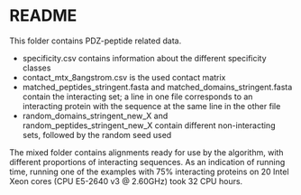 # README
This folder contains PDZ-peptide related data.

* specificity.csv contains information about the different specificity classes
* contact_mtx_8angstrom.csv is the used contact matrix
* matched_peptides_stringent.fasta and matched_domains_stringent.fasta contain the interacting set; a line in one file corresponds to an interacting protein with the sequence at the same line in the other file
* random_domains_stringent_new_X and random_peptides_stringent_new_X contain different non-interacting sets, followed by the random seed used

The mixed folder contains alignments ready for use by the algorithm, with different proportions of interacting sequences.
As an indication of running time, running one of the examples with 75% interacting proteins on 20 Intel Xeon cores (CPU E5-2640 v3 @ 2.60GHz) took 32 CPU hours.